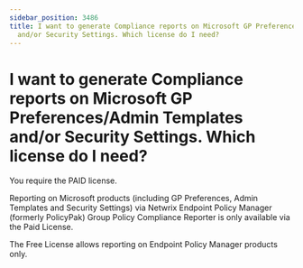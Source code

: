 ```yaml
---
sidebar_position: 3486
title: I want to generate Compliance reports on Microsoft GP Preferences/Admin Templates
  and/or Security Settings. Which license do I need?
---
```


# I want to generate Compliance reports on Microsoft GP Preferences/Admin Templates and/or Security Settings. Which license do I need?

You require the PAID license.

Reporting on Microsoft products (including GP Preferences, Admin Templates and Security Settings) via Netwrix Endpoint Policy Manager (formerly PolicyPak) Group Policy Compliance Reporter is only available via the Paid License.

The Free License allows reporting on Endpoint Policy Manager products only.